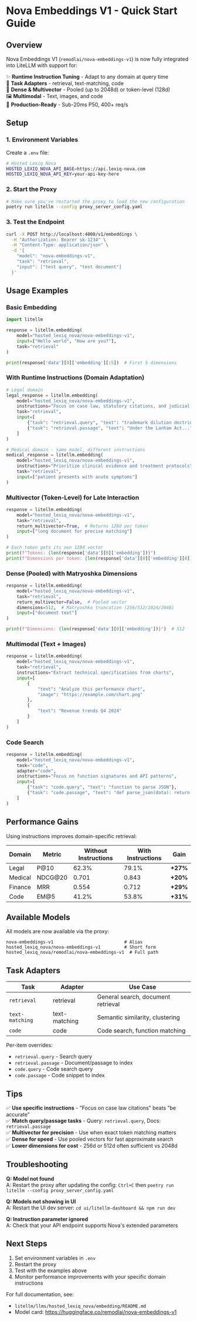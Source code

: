 # Nova Embeddings V1 - Quick Start Guide

## Overview

Nova Embeddings V1 (`remodlai/nova-embeddings-v1`) is now fully integrated into LiteLLM with support for:

✨ **Runtime Instruction Tuning** - Adapt to any domain at query time  
🎯 **Task Adapters** - retrieval, text-matching, code  
🔢 **Dense & Multivector** - Pooled (up to 2048d) or token-level (128d)  
🖼️ **Multimodal** - Text, images, and code  
🚀 **Production-Ready** - Sub-20ms P50, 400+ req/s

## Setup

### 1. Environment Variables

Create a `.env` file:

```bash
# Hosted Lexiq Nova
HOSTED_LEXIQ_NOVA_API_BASE=https://api.lexiq-nova.com
HOSTED_LEXIQ_NOVA_API_KEY=your-api-key-here
```

### 2. Start the Proxy

```bash
# Make sure you've restarted the proxy to load the new configuration
poetry run litellm --config proxy_server_config.yaml
```

### 3. Test the Endpoint

```bash
curl -X POST http://localhost:4000/v1/embeddings \
  -H "Authorization: Bearer sk-1234" \
  -H "Content-Type: application/json" \
  -d '{
    "model": "nova-embeddings-v1",
    "task": "retrieval",
    "input": ["test query", "test document"]
  }'
```

## Usage Examples

### Basic Embedding

```python
import litellm

response = litellm.embedding(
    model="hosted_lexiq_nova/nova-embeddings-v1",
    input=["Hello world", "How are you?"],
    task="retrieval"
)

print(response['data'][0]['embedding'][:5])  # First 5 dimensions
```

### With Runtime Instructions (Domain Adaptation)

```python
# Legal domain
legal_response = litellm.embedding(
    model="hosted_lexiq_nova/nova-embeddings-v1",
    instructions="Focus on case law, statutory citations, and judicial precedents",
    task="retrieval",
    input=[
        {"task": "retrieval.query", "text": "trademark dilution doctrine"},
        {"task": "retrieval.passage", "text": "Under the Lanham Act..."}
    ]
)

# Medical domain - same model, different instructions
medical_response = litellm.embedding(
    model="hosted_lexiq_nova/nova-embeddings-v1",
    instructions="Prioritize clinical evidence and treatment protocols",
    task="retrieval",
    input=["patient presents with acute symptoms"]
)
```

### Multivector (Token-Level) for Late Interaction

```python
response = litellm.embedding(
    model="hosted_lexiq_nova/nova-embeddings-v1",
    task="retrieval",
    return_multivector=True,  # Returns 128d per token
    input=["long document for precise matching"]
)

# Each token gets its own 128d vector
print(f"Tokens: {len(response['data'][0]['embedding'])}")
print(f"Dimensions per token: {len(response['data'][0]['embedding'][0])}")
```

### Dense (Pooled) with Matryoshka Dimensions

```python
response = litellm.embedding(
    model="hosted_lexiq_nova/nova-embeddings-v1",
    task="retrieval",
    return_multivector=False,  # Pooled vector
    dimensions=512,  # Matryoshka truncation (256/512/1024/2048)
    input=["document text"]
)

print(f"Dimensions: {len(response['data'][0]['embedding'])}")  # 512
```

### Multimodal (Text + Images)

```python
response = litellm.embedding(
    model="hosted_lexiq_nova/nova-embeddings-v1",
    task="retrieval",
    instructions="Extract technical specifications from charts",
    input=[
        {
            "text": "Analyze this performance chart",
            "image": "https://example.com/chart.png"
        },
        {
            "text": "Revenue trends Q4 2024"
        }
    ]
)
```

### Code Search

```python
response = litellm.embedding(
    model="hosted_lexiq_nova/nova-embeddings-v1",
    task="code",
    adapter="code",
    instructions="Focus on function signatures and API patterns",
    input=[
        {"task": "code.query", "text": "function to parse JSON"},
        {"task": "code.passage", "text": "def parse_json(data): return json.loads(data)"}
    ]
)
```

## Performance Gains

Using instructions improves domain-specific retrieval:

| Domain | Metric | Without Instructions | With Instructions | Gain |
|--------|--------|---------------------|-------------------|------|
| Legal | P@10 | 62.3% | 79.1% | **+27%** |
| Medical | NDCG@20 | 0.701 | 0.843 | **+20%** |
| Finance | MRR | 0.554 | 0.712 | **+29%** |
| Code | EM@5 | 41.2% | 53.8% | **+31%** |

## Available Models

All models are now available via the proxy:

```
nova-embeddings-v1                           # Alias
hosted_lexiq_nova/nova-embeddings-v1         # Short form  
hosted_lexiq_nova/remodlai/nova-embeddings-v1  # Full path
```

## Task Adapters

| Task | Adapter | Use Case |
|------|---------|----------|
| `retrieval` | retrieval | General search, document retrieval |
| `text-matching` | text-matching | Semantic similarity, clustering |
| `code` | code | Code search, function matching |

Per-item overrides:
- `retrieval.query` - Search query
- `retrieval.passage` - Document/passage to index
- `code.query` - Code search query
- `code.passage` - Code snippet to index

## Tips

✅ **Use specific instructions** - "Focus on case law citations" beats "be accurate"  
✅ **Match query/passage tasks** - Query: `retrieval.query`, Docs: `retrieval.passage`  
✅ **Multivector for precision** - Use when exact token matching matters  
✅ **Dense for speed** - Use pooled vectors for fast approximate search  
✅ **Lower dimensions for cost** - 256d or 512d often sufficient vs 2048d  

## Troubleshooting

**Q: Model not found**  
A: Restart the proxy after updating the config: `Ctrl+C` then `poetry run litellm --config proxy_server_config.yaml`

**Q: Models not showing in UI**  
A: Restart the UI dev server: `cd ui/litellm-dashboard && npm run dev`

**Q: Instruction parameter ignored**  
A: Check that your API endpoint supports Nova's extended parameters

## Next Steps

1. Set environment variables in `.env`
2. Restart the proxy
3. Test with the examples above
4. Monitor performance improvements with your specific domain instructions

For full documentation, see:
- `litellm/llms/hosted_lexiq_nova/embedding/README.md`
- Model card: https://huggingface.co/remodlai/nova-embeddings-v1

